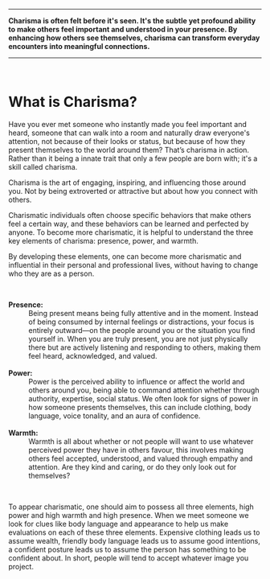 ___

**Charisma is often felt before it's seen. It's the subtle yet profound ability to make others feel important and understood in your presence. By enhancing how others see themselves, charisma can transform everyday encounters into meaningful connections.**

___


&nbsp;

# What is Charisma?

Have you ever met someone who instantly made you feel important and heard, someone that can walk into a room and naturally draw everyone's attention, not because of their looks or status, but because of how they present themselves to the world around them? That’s charisma in action. Rather than it being a innate trait that only a few people are born with; it's a skill called charisma.

Charisma is the art of engaging, inspiring, and influencing those around you. Not by being extroverted or attractive but about how you connect with others.

Charismatic individuals often choose specific behaviors that make others feel a certain way, and these behaviors can be learned and perfected by anyone. To become more charismatic, it is helpful to understand the three key elements of charisma: presence, power, and warmth.

By developing these elements, one can become more charismatic and influential in their personal and professional lives, without having to change who they are as a person.


&nbsp;


<dl>
  <dt><b>
    Presence:
  </b></dt>
  <dd>
    Being present means being fully attentive and in the moment. Instead of being consumed by internal feelings or distractions, your focus is entirely outward—on the people around you or the situation you find yourself in. When you are truly present, you are not just physically there but are actively listening and responding to others, making them feel heard, acknowledged, and valued.
  </dd>
<br>
  <dt><b>
    Power:
  </b></dt>
  <dd>
    Power is the perceived ability to influence or affect the world and others around you, being able to command attention whether through authority, expertise, social status. We often look for signs of power in how someone presents themselves, this can include clothing, body language, voice tonality, and an aura of confidence.
  </dd>
<br>
  <dt><b>
    Warmth:
  </b></dt>  
  <dd>
    Warmth is all about whether or not people will want to use whatever perceived power they have in others favour, this involves making others feel accepted, understood, and valued through empathy and attention. Are they kind and caring, or do they only look out for themselves?
  </dd>
</dl>


&nbsp;


To appear charismatic, one should aim to possess all three elements, high power and high warmth and high presence. When we meet someone we look for clues like body language and appearance to help us make evaluations on each of these three elements. Expensive clothing leads us to assume wealth, friendly body language leads us to assume good intentions, a confident posture leads us to assume the person has something to be confident about. In short, people will tend to accept whatever image you project.


&nbsp;
